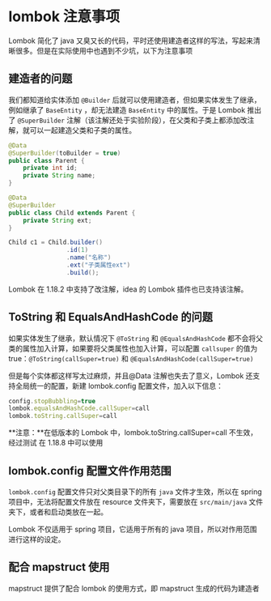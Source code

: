 # lombok 注意事项

Lombok 简化了 java 又臭又长的代码，平时还使用建造者这样的写法，写起来清晰很多。但是在实际使用中也遇到不少坑，以下为注意事项

## 建造者的问题

我们都知道给实体添加 `@Builder` 后就可以使用建造者，但如果实体发生了继承，例如继承了 `BaseEntity` ，却无法建造 `BaseEntity` 中的属性。于是 Lombok 推出了 `@SuperBuilder` 注解（该注解还处于实验阶段），在父类和子类上都添加改注解，就可以一起建造父类和子类的属性。

```java
@Data
@SuperBuilder(toBuilder = true)
public class Parent {
    private int id;
    private String name;
}

@Data
@SuperBuilder
public class Child extends Parent {
    private String ext;
}

Child c1 = Child.builder()
                .id(1)
                .name("名称")
                .ext("子类属性ext")
                .build();
```

Lombok 在 1.18.2 中支持了改注解，idea 的 Lombok 插件也已支持该注解。

## ToString 和 EqualsAndHashCode 的问题

如果实体发生了继承，默认情况下 `@ToString` 和 `@EqualsAndHashCode` 都不会将父类的属性加入计算，如果要将父类属性也加入计算，可以配置 `callsuper` 的值为 true：`@ToString(callSuper=true)` 和 `@EqualsAndHashCode(callSuper=true)`

但是每个实体都这样写太过麻烦，并且@Data 注解也失去了意义，Lombok 还支持全局统一的配置，新建 lombok.config 配置文件，加入以下信息：

```js
config.stopBubbling=true
lombok.equalsAndHashCode.callSuper=call
lombok.toString.callSuper=call
```

**注意：**在低版本的 Lombok 中，lombok.toString.callSuper=call 不生效，经过测试 在 1.18.8 中可以使用

## lombok.config 配置文件作用范围

`lombok.config` 配置文件只对父类目录下的所有 `java` 文件才生效，所以在 spring 项目中，无法将配置文件放在 resource 文件夹下，需要放在 `src/main/java` 文件夹下，或者和启动类放在一起。

Lombok 不仅适用于 spring 项目，它适用于所有的 java 项目，所以对作用范围进行这样的设定。

## 配合 mapstruct 使用

mapstruct 提供了配合 lombok 的使用方式，即 mapstruct 生成的代码为建造者
